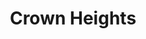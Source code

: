 ---
slug: acp-crown-heights
title: Crown Heights
address: 546 Eastern Pkwy.
state: New York
stateAbbreviation: NY
city: Brooklyn
postal: 11225
url: https://www.radnet.com/lhr-acpny/locations/acp-crown-heights
htmlHead: null
body: null
appointmentUrl: https://www.radnet.com/lenox-hill-radiology/for-patients/request-appointment
walkInTitle: Walk-In Hours
walkInDetails: Mon - Fri | 8:00 am - 4:00 pm
places:
- {
    name: "Lenox Hill Radiology | Crown Heights",
    longitude: -73.950200000000,
    latitude: 40.669390000000,
}
---